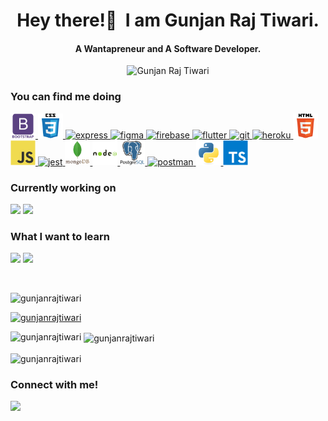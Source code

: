 <h1 align="center">Hey there!👋&nbsp; I am Gunjan Raj Tiwari.</h1>
<h4 align="center">A Wantapreneur and A Software Developer.</h3>
<p align="center"> <img src="https://avatars.githubusercontent.com/u/54533347?v=4" alt="Gunjan Raj Tiwari" /></p>

### You can find me doing 

<p align="left"> <a href="https://getbootstrap.com" target="_blank"> <img src="https://raw.githubusercontent.com/devicons/devicon/master/icons/bootstrap/bootstrap-plain-wordmark.svg" alt="bootstrap" width="40" height="40"/> </a> <a href="https://www.w3schools.com/css/" target="_blank"> <img src="https://raw.githubusercontent.com/devicons/devicon/master/icons/css3/css3-original-wordmark.svg" alt="css3" width="40" height="40"/> </a> <a href="https://expressjs.com" target="_blank"> <img src="https://buzz-prod-photos.global.ssl.fastly.net/img/06b9ed56-ced3-4078-bfc8-ca0055a69d61" alt="express" width="40" height="40"/> </a> <a href="https://www.figma.com/" target="_blank"> <img src="https://www.vectorlogo.zone/logos/figma/figma-icon.svg" alt="figma" width="40" height="40"/> </a> <a href="https://firebase.google.com/" target="_blank"> <img src="https://www.vectorlogo.zone/logos/firebase/firebase-icon.svg" alt="firebase" width="40" height="40"/> </a> <a href="https://flutter.dev" target="_blank"> <img src="https://www.vectorlogo.zone/logos/flutterio/flutterio-icon.svg" alt="flutter" width="40" height="40"/> </a> <a href="https://git-scm.com/" target="_blank"> <img src="https://www.vectorlogo.zone/logos/git-scm/git-scm-icon.svg" alt="git" width="40" height="40"/> </a> <a href="https://heroku.com" target="_blank"> <img src="https://www.vectorlogo.zone/logos/heroku/heroku-icon.svg" alt="heroku" width="40" height="40"/> </a> <a href="https://www.w3.org/html/" target="_blank"> <img src="https://raw.githubusercontent.com/devicons/devicon/master/icons/html5/html5-original-wordmark.svg" alt="html5" width="40" height="40"/> </a> <a href="https://developer.mozilla.org/en-US/docs/Web/JavaScript" target="_blank"> <img src="https://raw.githubusercontent.com/devicons/devicon/master/icons/javascript/javascript-original.svg" alt="javascript" width="40" height="40"/> </a> <a href="https://jestjs.io" target="_blank"> <img src="https://www.vectorlogo.zone/logos/jestjsio/jestjsio-icon.svg" alt="jest" width="40" height="40"/> </a> <a href="https://www.mongodb.com/" target="_blank"> <img src="https://raw.githubusercontent.com/devicons/devicon/master/icons/mongodb/mongodb-original-wordmark.svg" alt="mongodb" width="40" height="40"/> </a> <a href="https://nodejs.org" target="_blank"> <img src="https://raw.githubusercontent.com/devicons/devicon/master/icons/nodejs/nodejs-original-wordmark.svg" alt="nodejs" width="40" height="40"/> </a> <a href="https://www.postgresql.org" target="_blank"> <img src="https://raw.githubusercontent.com/devicons/devicon/master/icons/postgresql/postgresql-original-wordmark.svg" alt="postgresql" width="40" height="40"/> </a> <a href="https://postman.com" target="_blank"> <img src="https://www.vectorlogo.zone/logos/getpostman/getpostman-icon.svg" alt="postman" width="40" height="40"/> </a> <a href="https://www.python.org" target="_blank"> <img src="https://raw.githubusercontent.com/devicons/devicon/master/icons/python/python-original.svg" alt="python" width="40" height="40"/> </a> <a href="https://www.typescriptlang.org/" target="_blank"> <img src="https://raw.githubusercontent.com/devicons/devicon/master/icons/typescript/typescript-original.svg" alt="typescript" width="40" height="40"/> </a> </p>


### Currently working on

<img src="https://img.shields.io/badge/-Data structures-blueviolet?style=for-the-badge">          <img src="https://img.shields.io/badge/-Algorithms-blue?style=for-the-badge">  

### What I want to learn

<img src="https://img.shields.io/badge/-REACT-ffae42?style=for-the-badge">      <img src="https://img.shields.io/badge/-Chrome%20Extension-%23FFDD33?style=for-the-badge"> 

<br>

<p align="left"> <img src="https://komarev.com/ghpvc/?username=gunjanrajtiwari&label=Profile%20views&color=0e75b6&style=flat" alt="gunjanrajtiwari" /> </p>

<p align="left"> <a href="https://github.com/ryo-ma/github-profile-trophy"><img src="https://github-profile-trophy.vercel.app/?username=gunjanrajtiwari" alt="gunjanrajtiwari" /></a> </p>

<p><img align="left" src="https://github-readme-stats.vercel.app/api/top-langs?username=gunjanrajtiwari&show_icons=true&locale=en&layout=compact" alt="gunjanrajtiwari" /></p>

<p>&nbsp;<img align="center" src="https://github-readme-stats.vercel.app/api?username=gunjanrajtiwari&show_icons=true&locale=en" alt="gunjanrajtiwari" /></p>

<p><img align="center" src="https://github-readme-streak-stats.herokuapp.com/?user=gunjanrajtiwari&" alt="gunjanrajtiwari" /></p>

### Connect with me!
[<img src="https://img.shields.io/badge/linkedin-%230077B5.svg?&style=for-the-badge&logo=linkedin&logoColor=white" />](https://www.linkedin.com/in/gunjan-raj-tiwari-bb4624187/) 

